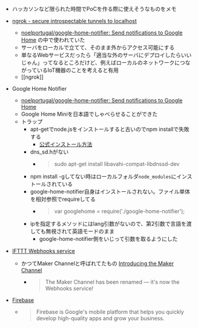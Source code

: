
- ハッカソンなど限られた時間でPoCを作る際に使えそうなものをメモ

- [ngrok - secure introspectable tunnels to localhost](https://ngrok.com/)
    - [noelportugal/google-home-notifier: Send notifications to Google Home](https://github.com/noelportugal/google-home-notifier) の中で使われていた
    - サーバをローカルで立てて、そのまま外からアクセス可能にする
    - 単なるWebサービスだったら「適当な外のサーバにデプロイしたらいいじゃん」ってなるところだけど、例えばローカルのネットワークにつながっているIoT機器のことを考えると有用
    - [[ngrok]]

- Google Home Notifier
    - [noelportugal/google-home-notifier: Send notifications to Google Home](https://github.com/noelportugal/google-home-notifier)
    - Google Home Miniを日本語でしゃべらせることができた
    - トラップ
        - apt-getでnode.jsをインストールすると古いのでnpm installで失敗する
            - [公式インストール方法](https://nodejs.org/en/download/package-manager/#debian-and-ubuntu-based-linux-distributions)
        - dns_sd.hがない
            - > sudo apt-get install libavahi-compat-libdnssd-dev
        - npm install -gしてない時はローカルフォルダ`node_modules`にインストールされている
        - google-home-notifier自身はインストールされない。ファイル単体を相対参照でrequireしてる
            - > var googlehome = require('./google-home-notifier');
        - ipを指定するメソッドにはlang引数がないので、第2引数で言語を渡しても無視されて英語モードのまま
            - google-home-notifier側をいじって引数を取るようにした

- [IFTTT Webhooks service](https://ifttt.com/maker_webhooks)
    - かつてMaker Channelと呼ばれてたもの [Introducing the Maker Channel](https://ifttt.com/blog/2015/06/introducing-the-maker-channel)
        - > The Maker Channel has been renamed — it's now the Webhooks service!

- [Firebase](https://firebase.google.com/)
    - > Firebase is Google's mobile platform that helps you quickly develop high-quality apps and grow your business.
